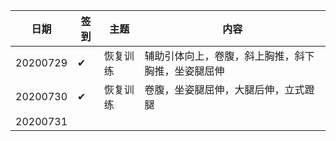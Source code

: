 |日期|签到|主题|内容|
|----|----|----|----|
20200729|✔|恢复训练|辅助引体向上，卷腹，斜上胸推，斜下胸推，坐姿腿屈伸|
20200730|✔|恢复训练|卷腹，坐姿腿屈伸，大腿后伸，立式蹬腿|
20200731| | | |
